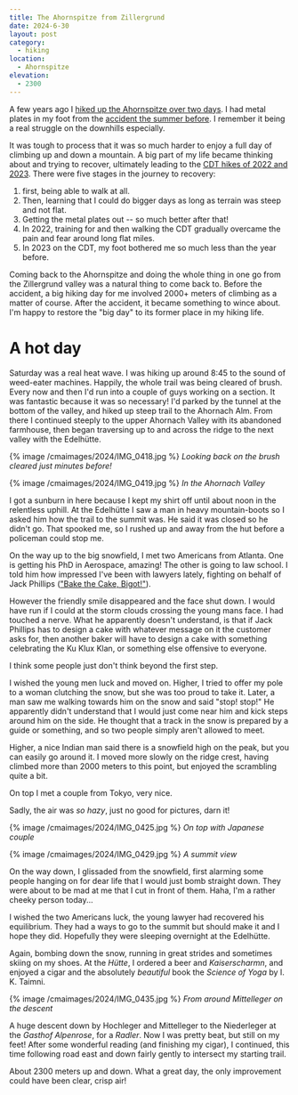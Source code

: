 ```yaml
---
title: The Ahornspitze from Zillergrund
date: 2024-6-30
layout: post
category:
  - hiking
location:
  - Ahornspitze
elevation:
  - 2300
---
```


A few years ago I [hiked up the Ahornspitze over two days](/cma/2021/ahornspitze.html). I had metal plates
in my foot from the [accident the summer before](/cma/2020/predigtstuhl-accident.html). I remember it being a real
struggle on the downhills especially.

It was tough to process that it was so much harder to enjoy a full day of
climbing up and down a mountain. A big part of my life became thinking about
and trying to recover, ultimately leading to the [CDT hikes of 2022 and
2023](/cdt-resources/). There were five stages in the journey to recovery: 

1. first, being able to walk at all. 
1. Then, learning that I could do bigger days as long as terrain was steep and not flat. 
1. Getting the metal plates out -- so much better after that!
1. In 2022, training for and then walking the CDT gradually overcame the pain
and fear around long flat miles.
1. In 2023 on the CDT, my foot bothered me so much less than the year before.

Coming back to the Ahornspitze and doing the whole thing in one go from
the Zillergrund valley was a natural thing to come back to. Before the accident,
a big hiking day for me involved 2000+ meters of climbing as a matter of course.
After the accident, it became something to wince about. I'm happy to restore
the "big day" to its former place in my hiking life.

# A hot day

Saturday was a real heat wave. I was hiking up around 8:45 to the sound of
weed-eater machines. Happily, the whole trail was being cleared of brush.
Every now and then I'd run into a couple of guys working on a section. It
was fantastic because it was so necessary! I'd parked by the tunnel at
the bottom of the valley, and hiked up steep trail to the Ahornach Alm.
From there I continued steeply to the upper Ahornach Valley with its
abandoned farmhouse, then began traversing up to and across the ridge
to the next valley with the Edelhütte.

{% image /cmaimages/2024/IMG_0418.jpg %}
*Looking back on the brush cleared just minutes before!*

{% image /cmaimages/2024/IMG_0419.jpg %}
*In the Ahornach Valley*

I got a sunburn in here because I kept my shirt off until about noon in
the relentless uphill. At the Edelhütte I saw a man in heavy mountain-boots
so I asked him how the trail to the summit was. He said it was closed so he
didn't go. That spooked me, so I rushed up and away from the hut before
a policeman could stop me.

On the way up to the big snowfield, I met two Americans from Atlanta.
One is getting his PhD in Aerospace, amazing! The other is going to law
school. I told him how impressed I've been with lawyers lately, fighting on
behalf of Jack Phillips (["Bake the Cake, Bigot!"](https://www.theamericanconservative.com/still-have-to-bake-the-cake-bigot/)).

However the friendly smile disappeared and the face shut down. I would have
run if I could at the storm clouds crossing the young mans face. I had touched
a nerve. What he apparently doesn't understand, is that if Jack Phillips has
to design a cake with whatever message on it the customer asks for, then
another baker will have to design a cake with something celebrating the Ku Klux
Klan, or something else offensive to everyone.

I think some people just don't think beyond the first step.

I wished the young men luck and moved on. Higher, I tried to offer my pole
to a woman clutching the snow, but she was too proud to take it. Later, a
man saw me walking towards him on the snow and said "stop! stop!" He apparently
didn't understand that I would just come near him and kick steps around him
on the side. He thought that a track in the snow is prepared by a guide or
something, and so two people simply aren't allowed to meet.

Higher, a nice Indian man said there is a snowfield high on the peak, but you
can easily go around it. I moved more slowly on the ridge crest, having climbed
more than 2000 meters to this point, but enjoyed the scrambling quite a bit.

On top I met a couple from Tokyo, very nice.

Sadly, the air was *so hazy*, just no good for pictures, darn it!

{% image /cmaimages/2024/IMG_0425.jpg %}
*On top with Japanese couple*

{% image /cmaimages/2024/IMG_0429.jpg %}
*A summit view*

On the way down, I glissaded from the snowfield, first alarming some people
hanging on for dear life that I would just bomb straight down. They were
about to be mad at me that I cut in front of them. Haha, I'm a rather
cheeky person today...

I wished the two Americans luck, the young lawyer had recovered his equilibrium.
They had a ways to go to the summit but should make it and I hope they did.
Hopefully they were sleeping overnight at the Edelhütte.

Again, bombing down the snow, running in great strides and sometimes skiing
on my shoes. At the *Hütte*, I ordered a beer and *Kaiserscharmn*, and enjoyed
a cigar and the absolutely *beautiful* book the *Science of Yoga* by I. K. Taimni.

{% image /cmaimages/2024/IMG_0435.jpg %}
*From around Mittelleger on the descent*

A huge descent down by Hochleger and Mittelleger to the Niederleger at the
*Gasthof Alpenrose*, for a *Radler*. Now I was pretty beat, but still on my
feet! After some wonderful reading (and finishing my cigar), I continued,
this time following road east and down fairly gently to intersect my starting
trail.

About 2300 meters up and down. What a great day, the only improvement could
have been clear, crisp air!


